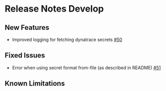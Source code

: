 # Release Notes Develop

## New Features

- Improved logging for fetching dynatrace secrets [#50](https://github.com/keptn-contrib/dynatrace-sli-service/pull/50)

## Fixed Issues

- Error when using secret format from-file (as described in README) [#51](https://github.com/keptn-contrib/dynatrace-sli-service/issues/51)
 
## Known Limitations

